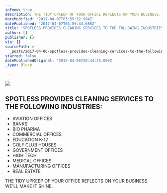 ```yaml
---
inFeed: true
description: THE TIDY UPKEEP OF YOUR OFFICE REFLECTS ON YOUR BUSINESS. WE'LL MAKE IT SHINE.
dateModified: '2017-04-07T03:59:32.994Z'
datePublished: '2017-04-07T03:59:33.680Z'
title: 'SPOTLESS PROVIDES CLEANING SERVICES TO THE FOLLOWING INDUSTRIES:'
author: []
publisher: {}
via: {}
sourcePath: >-
  _posts/2017-04-06-spotless-provides-cleaning-services-to-the-following-industr.md
starred: false
datePublishedOriginal: '2017-04-06T20:44:25.050Z'
_type: Blurb

---
```

![](https://the-grid-user-content.s3-us-west-2.amazonaws.com/f0005edd-b026-4390-92f5-da17b93d8c2d.png)

## SPOTLESS PROVIDES CLEANING SERVICES TO THE FOLLOWING INDUSTRIES:

* AVIATION OFFICES
* BANKS
* BIO PHARMA
* COMMERCIAL OFFICES
* EDUCATION K-12
* GOLF CLUB HOUSES
* GOVERNMENT OFFICES
* HIGH TECH
* MEDICAL OFFICES
* MANUFACTURING OFFICES
* REAL ESTATE

THE TIDY UPKEEP OF YOUR OFFICE REFLECTS ON YOUR BUSINESS. WE'LL MAKE IT SHINE.